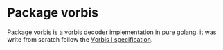 # Package vorbis

Package vorbis is a vorbis decoder implementation in pure golang.
it was write from scratch follow the [Vorbis I specification](https://xiph.org/vorbis/doc/Vorbis_I_spec.html).
